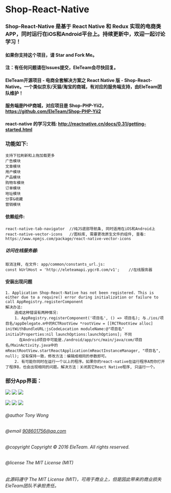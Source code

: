 # Shop-React-Native

### Shop-React-Native 是基于 React Native 和 Redux 实现的电商类APP，同时运行在iOS和Android平台上。持续更新中，欢迎一起讨论学习！

#### 如果你支持这个项目，请 Star and Fork Me。

#### 注：有任何问题请在Issues提交，EleTeam会尽快回复。

#### EleTeam开源项目 - 电商全套解决方案之 React Native 版 - Shop-React-Native。一个类似京东/天猫/淘宝的商城，有对应的服务端支持，由EleTeam团队维护！
#### 服务端是PHP商城，对应项目是 Shop-PHP-Yii2，https://github.com/EleTeam/Shop-PHP-Yii2

#### react-native 的学习文档: http://reactnative.cn/docs/0.31/getting-started.html

### 功能如下:
    支持下拉刷新和上拖加载更多
    广告模块
    文章模块
    用户模块
    产品模块
    购物车模块
    订单模块
    地址模块
    分享&收藏
    营销模块
    
#### 依赖组件:
    react-native-tab-navigator  //纯JS底部导航条, 同时适用在iOS和Android上
    react-native-vector-icons   //图标库, 需要更改原生文件的组件, 查看: https://www.npmjs.com/package/react-native-vector-icons

##### 访问在线服务器:
    取消注释, 在文件: app/common/constants_url.js: 
    const kUrlHost = 'http://eleteamapi.ygcr8.com/v1';    //在线服务器

#### 安装出现问题
    1. Application Shop-React-Native has not been registered. This is either due to a require() error during initialization or failure to call AppRegistry.registerComponent
    解决办法:
        造成这种错误有两种情况:
        1. AppRegistry.registerComponent('项目名', () => 项目名); 与./ios/项目名/appDelegate.m中的RCTRootView *rootView = [[RCTRootView alloc] initWithBundleURL:jsCodeLocation moduleName:@"项目名" initialProperties:nil launchOptions:launchOptions]; 不同
          在Android项目中可能是./android/app/src/main/java/com/项目名/MainActivity.java中的mReactRootView.startReactApplication(mReactInstanceManager, "项目名", null); 没有保持一致，修改方法：编辑成相同的参数即可。
        2. 有可能你同时在运行一个以上的程序。如果你的react-native在运行程序A而你打开了程序B，也会出现相同的问题。解决方法：关闭其它React Native程序, 只运行一个。
        

### 部分App界面：
![](https://github.com/EleTeam/Shop-React-Native/blob/master/screenshoot/01.png)      ![](https://github.com/EleTeam/Shop-React-Native/blob/master/screenshoot/02.jpg)      ![](https://github.com/EleTeam/Shop-React-Native/blob/master/screenshoot/03.jpg)     

![](https://github.com/EleTeam/Shop-React-Native/blob/master/screenshoot/04.jpg)      ![](https://github.com/EleTeam/Shop-React-Native/blob/master/screenshoot/05.png)      ![](https://github.com/EleTeam/Shop-React-Native/blob/master/screenshoot/06.jpg)        

###### @author Tony Wong
###### @email 908601756@qq.com
###### @copyright Copyright © 2016 EleTeam. All rights reserved.
###### @license The MIT License (MIT)

###### 此源码遵守 The MIT License (MIT)，可用于商业上，但是因此带来的商业损失EleTeam团队不承担责任。
